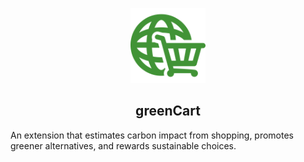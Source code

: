 <p align="center">
  <img alt="Greencart" src="./images/greencart_logo.png" width="120" />
</p>
<h2 align="center">
    greenCart
</h2>

An extension that estimates carbon impact from shopping, promotes greener alternatives, and rewards sustainable choices.
